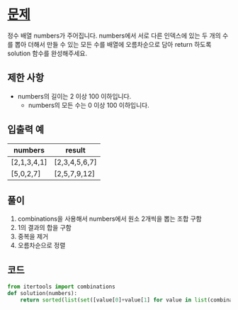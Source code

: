 # [문제](https://programmers.co.kr/learn/courses/30/lessons/68644)  
정수 배열 numbers가 주어집니다. numbers에서 서로 다른 인덱스에 있는 두 개의 수를 뽑아 더해서 만들 수 있는 모든 수를 배열에 오름차순으로 담아 return 하도록 solution 함수를 완성해주세요.



## 제한 사항  
- numbers의 길이는 2 이상 100 이하입니다.
    - numbers의 모든 수는 0 이상 100 이하입니다.
## 입출력 예  
|numbers|result|
|-----|-----|
|[2,1,3,4,1]|[2,3,4,5,6,7]|
|[5,0,2,7]|[2,5,7,9,12]|

## 풀이  
1. combinations을 사용해서 numbers에서 원소 2개씩을 뽑는 조합 구함
1. 1의 결과의 합을 구함
1. 중복을 제거
1. 오름차순으로 정렬
## 코드  

```python
from itertools import combinations 
def solution(numbers):
    return sorted(list(set([value[0]+value[1] for value in list(combinations(numbers, 2))])))
```
